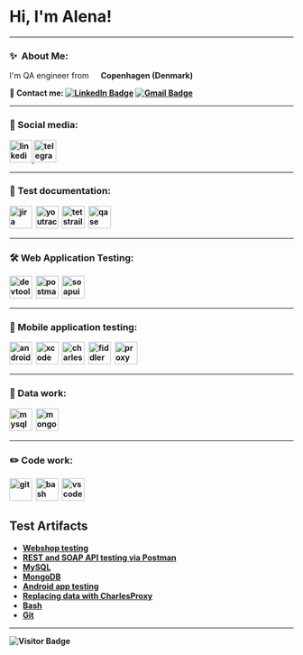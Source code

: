 # Hi, I'm Alena!

---

### ✨&nbsp; About Me:

I'm QA engineer from <img src="https://cdn-icons-png.flaticon.com/512/197/197565.png" width="13"/> <b>Copenhagen (Denmark) 

🔗 Contact me: [![LinkedIn Badge](https://img.shields.io/badge/-AlenaPolikina-blue?style=flat&logo=LinkedIn&logoColor=white)](https://www.linkedin.com/in/alena-polikina-03a52799/) [![Gmail Badge](https://img.shields.io/badge/-Gmail-red?style=flat&logo=Gmail&logoColor=white)](mailto:le.brilliant@gmail.com)

---

### 🤝 Social media:

  <div id="badges">
    <a href="https://www.linkedin.com/in/alena-polikina-03a52799/" target="_blank">
      <img src="https://upload.wikimedia.org/wikipedia/commons/thumb/c/ca/LinkedIn_logo_initials.png/600px-LinkedIn_logo_initials.png" width="40" height="40" alt="linkedin" />
    </a>
    <a href="https://t.me/alenchis_ya" target="_blank">
      <img src="https://cdn3.iconfinder.com/data/icons/social-media-chamfered-corner/154/telegram-512.png" width="40" height="40" alt="telegram" />
    </a>
  </div>

---

### 📁 Test documentation:

<div>
  <img src="https://cdn.jsdelivr.net/gh/devicons/devicon/icons/jira/jira-original.svg" title="jira" alt="jira" width="40" height="40"/>&nbsp
  <img src="https://upload.wikimedia.org/wikipedia/commons/thumb/8/8d/YouTrack_Icon.svg/1024px-YouTrack_Icon.svg.png?20200803082248" title="youtrack" alt="youtrack" width="40" height="40"/>&nbsp
  <img src="https://codahosted.io/packs/21236/unversioned/assets/LOGO/ba1091c59bab89cd2fd0f289622731fe16113d7b00905abe64759c313a4b73b76c1b0426076ed76cb74752234c734131df46992d5b8b48fc13e264240e4f7119f736cfeb64df36ded54b5cbf6198b9cadedf18dd0cac5c7dbcd16e6336c29363cd1292ba" title="testrail" alt="tetstrail" width="40" height="40"/>&nbsp
  <img src="https://luna1.co/eb0187.png" title="qase" alt="qase" width="40" height="40"/>&nbsp

</div>

---

### 🛠 Web Application Testing:

<div>
  <img src="https://d33wubrfki0l68.cloudfront.net/38b5c953a4667366685d55db55d057c86db1fc54/a0fdc/static/acae6b24d940347661ca901ea07f47c1/chrome-dev-logo-icon.png" title="devtools" alt="devtools" width="40" height="40"/>&nbsp
  <img src="https://seeklogo.com/images/P/postman-logo-0087CA0D15-seeklogo.com.png" title="postman" alt="postman" width="40" height="40"/>&nbsp
  <img src="https://static0.smartbear.co/smartbearbrand/media/images/home/soapui-icon.svg" title="soapui" alt="soapui" width="40" height="40"/>&nbsp
</div>

---

### 📱 Mobile application testing:

<div>
  <img src="https://cdn.jsdelivr.net/gh/devicons/devicon/icons/androidstudio/androidstudio-original.svg" title="android-studio" alt="android-studio" width="40" height="40"/>&nbsp
  <img src="https://cdn.jsdelivr.net/gh/devicons/devicon/icons/xcode/xcode-original.svg" title="xcode" alt="xcode" width="40" height="40"/>&nbsp
  <img src="https://cdn.icon-icons.com/icons2/3053/PNG/512/charles_proxy_macos_bigsur_icon_190302.png" title="charles-proxy" alt="charles-proxy" width="40" height="40"/>&nbsp
  <img src="https://www.megaleechers.com/storage/Fiddler-Everywhere-Icon.png" title="fiddler" alt="fiddler" width="40" height="40"/>&nbsp
  <img src="https://pbs.twimg.com/profile_images/1589614420766126080/slAIVDtr_400x400.jpg" title="proxyman" alt="proxyman" width="40" height="40"/>&nbsp
</div>


---

### 💾  Data work:

<div>
  <img src="https://cdn.jsdelivr.net/gh/devicons/devicon/icons/mysql/mysql-original.svg" title="mysql" alt="mysql" width="40" height="40"/>&nbsp
  <img src="https://cdn.jsdelivr.net/gh/devicons/devicon/icons/mongodb/mongodb-original.svg" title="mongodb" alt="mongodb" width="40" height="40"/>&nbsp
</div>

---

### ✏️ Code work:

<div>
  <img src="https://cdn.jsdelivr.net/gh/devicons/devicon/icons/git/git-original.svg" title="git" alt="git" width="40" height="40"/>&nbsp
  <img src="https://upload.wikimedia.org/wikipedia/commons/thumb/4/4b/Bash_Logo_Colored.svg/1024px-Bash_Logo_Colored.svg.png?20180723054350" title="bash" alt="bash" width="40" height="40"/>&nbsp
  <img src="https://cdn.jsdelivr.net/gh/devicons/devicon/icons/vscode/vscode-original.svg" title="vscode" alt="vscode" width="40" height="40"/>&nbsp
  
</div>

<h2>Test Artifacts </h2>
<p> 
 <ul>
<li>  <a href="https://github.com/alenchis/web_testing">Webshop testing</a>  </li>
<li>  <a href="https://github.com/alenchis/API_postman"> REST and SOAP API testing via Postman </a>   </li>
<li> <a href="https://github.com/alenchis/SQL">MySQL</a>   </li>
<li>  <a href="https://github.com/alenchis/MongoDB.git">MongoDB</a>  </li>
<li>  <a href="https://github.com/alenchis/mobile_testing"> Android app testing</a>   </li>
<li> <a href="https://github.com/alenchis/CharlesProxy">Replacing data with CharlesProxy</a>  </li>
<li> <a href="https://github.com/alenchis/bash"> Bash </a>  </li>
<li> <a href="https://github.com/alenchis/git"> Git </a> </li>
</ul>
</p>


---

<!-- ### 💻 Пройденные курсы:

| Курсы                                                           | Дата              |
| ----------------------------------------------------------------| :---------------: |
|                           

--- -->

![Visitor Badge](https://visitor-badge.laobi.icu/badge?page_id=alenchis)